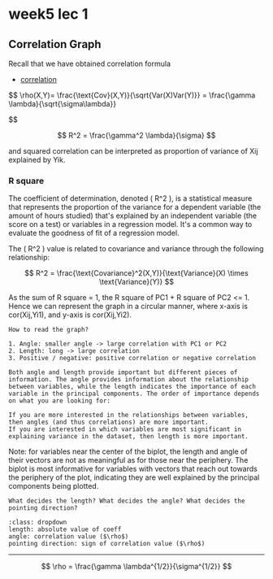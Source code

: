 # week5 lec 1
## Correlation Graph

Recall that we have obtained correlation formula [](./review2.0.md)
- [correlation](content:references:label-corr)

$$
\rho(X,Y)= \frac{\text{Cov}(X,Y)}{\sqrt{Var(X)Var(Y)}} = \frac{\gamma \lambda}{\sqrt{\sigma\lambda}} 


$$

$$
R^2 = \frac{\gamma^2 \lambda}{\sigma} 
$$

and squared correlation can be interpreted as proportion of variance of Xij explained by Yik.

### R square
The coefficient of determination, denoted \( R^2 \), is a statistical measure that represents the proportion of the variance for a dependent variable (the amount of hours studied) that's explained by an independent variable (the score on a test) or variables in a regression model. It's a common way to evaluate the goodness of fit of a regression model.

The \( R^2 \) value is related to covariance and variance through the following relationship:

$$
R^2 = \frac{\text{Covariance}^2(X,Y)}{\text{Variance}(X) \times \text{Variance}(Y)}
$$

As the sum of R square = 1, the R square of PC1 + R square of PC2 <= 1. Hence we can represent the graph in a circular manner, where x-axis is cor(Xij,Yi1), and y-axis is cor(Xij,Yi2). 

```{tip}
How to read the graph?

1. Angle: smaller angle -> large correlation with PC1 or PC2
2. Length: long -> large correlation
3. Positive / negative: positive correlation or negative correlation

Both angle and length provide important but different pieces of information. The angle provides information about the relationship between variables, while the length indicates the importance of each variable in the principal components. The order of importance depends on what you are looking for:

If you are more interested in the relationships between variables, then angles (and thus correlations) are more important.
If you are interested in which variables are most significant in explaining variance in the dataset, then length is more important.
```

Note: for variables near the center of the biplot, the length and angle of their vectors are not as meaningful as for those near the periphery. The biplot is most informative for variables with vectors that reach out towards the periphery of the plot, indicating they are well explained by the principal components being plotted.

```{admonition} Question
What decides the length? What decides the angle? What decides the pointing direction?
```

```{admonition} Answer
:class: dropdown
length: absolute value of coeff
angle: correlation value ($\rho$)
pointing direction: sign of correlation value ($\rho$)
```

---

$$
\rho = \frac{\gamma \lambda^{1/2}}{\sigma^{1/2}}
$$